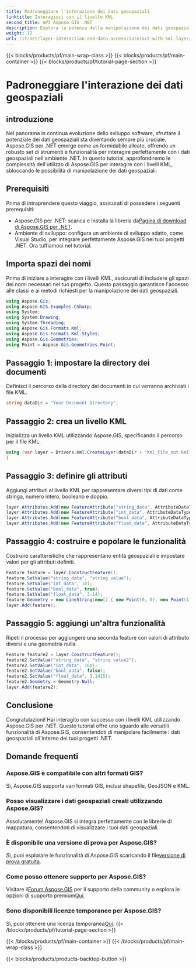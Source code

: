 ```yaml
---
title: Padroneggiare l'interazione dei dati geospaziali
linktitle: Interagisci con il livello KML
second_title: API Aspose.GIS .NET
description: Esplora la potenza della manipolazione dei dati geospaziali in .NET con Aspose.GIS. Guida passo passo per interagire con i livelli KML. Scarica la prova gratis adesso!
weight: 17
url: /it/net/layer-interaction-and-data-access/interact-with-kml-layer/
---
```


{{< blocks/products/pf/main-wrap-class >}}
{{< blocks/products/pf/main-container >}}
{{< blocks/products/pf/tutorial-page-section >}}

# Padroneggiare l'interazione dei dati geospaziali

## introduzione
Nel panorama in continua evoluzione dello sviluppo software, sfruttare il potenziale dei dati geospaziali sta diventando sempre più cruciale. Aspose.GIS per .NET emerge come un formidabile alleato, offrendo un robusto set di strumenti e funzionalità per interagire perfettamente con i dati geospaziali nell'ambiente .NET. In questo tutorial, approfondiremo le complessità dell'utilizzo di Aspose.GIS per interagire con i livelli KML, sbloccando le possibilità di manipolazione dei dati geospaziali.
## Prerequisiti
Prima di intraprendere questo viaggio, assicurati di possedere i seguenti prerequisiti:
-  Aspose.GIS per .NET: scarica e installa la libreria da[Pagina di download di Aspose.GIS per .NET](https://releases.aspose.com/gis/net/).
- Ambiente di sviluppo: configura un ambiente di sviluppo adatto, come Visual Studio, per integrare perfettamente Aspose.GIS nei tuoi progetti .NET.
Ora tuffiamoci nel tutorial.
## Importa spazi dei nomi
Prima di iniziare a interagire con i livelli KML, assicurati di includere gli spazi dei nomi necessari nel tuo progetto. Questo passaggio garantisce l'accesso alle classi e ai metodi richiesti per la manipolazione dei dati geospaziali.
```csharp
using Aspose.Gis;
using Aspose.GIS.Examples.CSharp;
using System;
using System.Drawing;
using System.Threading;
using Aspose.Gis.Formats.Kml;
using Aspose.Gis.Formats.Kml.Styles;
using Aspose.Gis.Geometries;
using Point = Aspose.Gis.Geometries.Point;
```
## Passaggio 1: impostare la directory dei documenti
Definisci il percorso della directory dei documenti in cui verranno archiviati i file KML.
```csharp
string dataDir = "Your Document Directory";
```
## Passaggio 2: crea un livello KML
Inizializza un livello KML utilizzando Aspose.GIS, specificando il percorso per il file KML.
```csharp
using (var layer = Drivers.Kml.CreateLayer(dataDir + "Kml_File_out.kml"))
{
```
## Passaggio 3: definire gli attributi
Aggiungi attributi al livello KML per rappresentare diversi tipi di dati come stringa, numero intero, booleano e doppio.
```csharp
layer.Attributes.Add(new FeatureAttribute("string_data", AttributeDataType.String));
layer.Attributes.Add(new FeatureAttribute("int_data", AttributeDataType.Integer));
layer.Attributes.Add(new FeatureAttribute("bool_data", AttributeDataType.Boolean));
layer.Attributes.Add(new FeatureAttribute("float_data", AttributeDataType.Double));
```
## Passaggio 4: costruire e popolare le funzionalità
Costruire caratteristiche che rappresentano entità geospaziali e impostare valori per gli attributi definiti.
```csharp
Feature feature = layer.ConstructFeature();
feature.SetValue("string_data", "string value");
feature.SetValue("int_data", 10);
feature.SetValue("bool_data", true);
feature.SetValue("float_data", 3.14);
feature.Geometry = new LineString(new[] { new Point(0, 0), new Point(1, 1) });
layer.Add(feature);
```
## Passaggio 5: aggiungi un'altra funzionalità
Ripeti il processo per aggiungere una seconda feature con valori di attributo diversi e una geometria nulla.
```csharp
Feature feature2 = layer.ConstructFeature();
feature2.SetValue("string_data", "string value2");
feature2.SetValue("int_data", 100);
feature2.SetValue("bool_data", false);
feature2.SetValue("float_data", 3.1415);
feature2.Geometry = Geometry.Null;
layer.Add(feature2);
```
## Conclusione
Congratulazioni! Hai interagito con successo con i livelli KML utilizzando Aspose.GIS per .NET. Questo tutorial offre uno sguardo alle versatili funzionalità di Aspose.GIS, consentendoti di manipolare facilmente i dati geospaziali all'interno dei tuoi progetti .NET.
## Domande frequenti
### Aspose.GIS è compatibile con altri formati GIS?
Sì, Aspose.GIS supporta vari formati GIS, inclusi shapefile, GeoJSON e KML.
### Posso visualizzare i dati geospaziali creati utilizzando Aspose.GIS?
Assolutamente! Aspose.GIS si integra perfettamente con le librerie di mappatura, consentendoti di visualizzare i tuoi dati geospaziali.
### È disponibile una versione di prova per Aspose.GIS?
 Sì, puoi esplorare le funzionalità di Aspose.GIS scaricando il file[versione di prova gratuita](https://releases.aspose.com/).
### Come posso ottenere supporto per Aspose.GIS?
 Visitare il[Forum Aspose.GIS](https://forum.aspose.com/c/gis/33) per il supporto della community o esplora le opzioni di supporto premium[Qui](https://purchase.aspose.com/buy).
### Sono disponibili licenze temporanee per Aspose.GIS?
 Sì, puoi ottenere una licenza temporanea[Qui](https://purchase.aspose.com/temporary-license/).
{{< /blocks/products/pf/tutorial-page-section >}}

{{< /blocks/products/pf/main-container >}}
{{< /blocks/products/pf/main-wrap-class >}}

{{< blocks/products/products-backtop-button >}}
